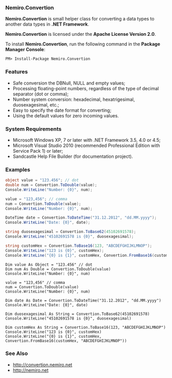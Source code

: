 ### Nemiro.Convertion

**Nemiro.Convertion** is small helper class for converting a data types to another data types in **.NET Framework**.

**Nemiro.Convertion** is licensed under the **Apache License Version 2.0**.

To install **Nemiro.Convertion**, run the following command in the **Package Manager Console**:

`PM> Install-Package Nemiro.Convertion`

### Features

* Safe conversion the DBNull, NULL and empty values; 
* Processing floating-point numbers, regardless of the type of decimal separator (dot or comma); 
* Number system conversion: hexadecimal, hexatrigesimal, duosexagesimal, etc.; 
* Easy to specify the date format for converting; 
* Using the default values for zero incoming values. 

### System Requirements

* Microsoft Windows XP, 7 or later with .NET Framework 3.5, 4.0 or 4.5;
* Microsoft Visual Studio 2010 (recommended Professional Edition with Service Pack 1) or later;
* Sandcastle Help File Builder (for documentation project).

### Examples

```C#
object value = "123.456"; // dot
double num = Convertion.ToDouble(value);
Console.WriteLine("Number: {0}", num);

value = "123,456"; // comma
num = Convertion.ToDouble(value);
Console.WriteLine("Number: {0}", num);

DateTime date = Convertion.ToDateTime("31.12.2012", "dd.MM.yyyy");
Console.WriteLine("Date: {0}", date);

string duosexagesimal = Convertion.ToBase62(45102691578);
Console.WriteLine("45102691578 is {0}", duosexagesimal);

string customHex = Convertion.ToBase16(123, "ABCDEFGHIJKLMNOP");
Console.WriteLine("123 is {0}", customHex);
Console.WriteLine("{0} is {1}", customHex, Convertion.FromBase16(customHex, "ABCDEFGHIJKLMNOP"));
```

```VB
Dim value As Object = "123.456" // dot
Dim num As Double = Convertion.ToDouble(value)
Console.WriteLine("Number: {0}", num)

value = "123,456" // comma
num = Convertion.ToDouble(value)
Console.WriteLine("Number: {0}", num)

Dim date As Date = Convertion.ToDateTime("31.12.2012", "dd.MM.yyyy")
Console.WriteLine("Date: {0}", date)

Dim duosexagesimal As String = Convertion.ToBase62(45102691578)
Console.WriteLine("45102691578 is {0}", duosexagesimal)

Dim customHex As String = Convertion.ToBase16(123, "ABCDEFGHIJKLMNOP")
Console.WriteLine("123 is {0}", customHex)
Console.WriteLine("{0} is {1}", customHex, Convertion.FromBase16(customHex, "ABCDEFGHIJKLMNOP"))
```

### See Also

* http://convertion.nemiro.net
* http://nemiro.net 